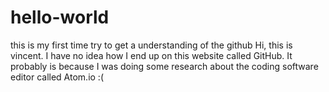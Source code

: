 # hello-world
this is my first time try to get a understanding of the github
Hi, this is vincent. 
I have no idea how I end up on this website called GitHub. 
It probably is because I was doing some research about the coding software editor called Atom.io :(
